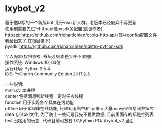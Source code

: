 # lxybot_v2
基于酷Q写的一个新版bot, 用于osu!新人群。老版本已经废弃不再更新  
使用前需要先进行httpapi和pysdk的配置(感谢作者)  
httpapi: https://github.com/richardchien/coolq-http-api (其中config配置文件我给出来了,在根目录下)  
pysdk: https://github.com/richardchien/cqhttp-python-sdk  

个人配置(仅供参考, 系统及版本差异并不清楚):  
操作系统: Windows 10, 64位  
运行环境: Python 3.5.4  
IDE: PyCharm Community Edition 2017.2.3  

一些说明:  
main.py 主进程  
center 包括消息判断线程、定时任务线程  
function 用于实现各个具体在线功能  
offline 用于实现非在线功能, 比如利用爬虫和api录入大量osu玩家信息到数据库  
data 存储pkl文件, 为了防止一些问题我先不提供数据, 目前里面存的都是空列表  
test 没啥用的玩意  
代码目前可放在 D:\Python POJ\lxybot_v2 里面  
